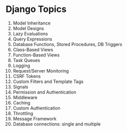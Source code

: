 # Django Topics

1. Model Inheritance
2. Model Designs
3. Lazy Evaluations
4. Query Expressions
5. Database Functions, Stored Procedures, DB Triggers
6. Class-Based Views
7. Function-Based Views
8. Task Queues
9. Logging
10. Request/Server Monitoring
11. CSRF Tokens
12. Custom Filters and Template Tags
13. Signals
14. Permission and Authentication
15. Middleware
16. Caching
17. Custom Authentication
18. Throttling
19. Message Framework
20. Database connections: single and multiple
